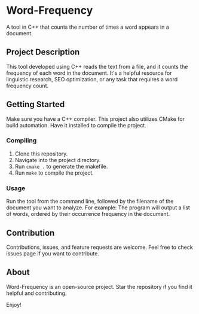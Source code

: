 # Word-Frequency

A tool in C++ that counts the number of times a word appears in a document.

## Project Description

This tool developed using C++ reads the text from a file, and it counts the frequency of each word in the document. It's a helpful resource for linguistic research, SEO optimization, or any task that requires a word frequency count.

## Getting Started

Make sure you have a C++ compiler. This project also utilizes CMake for build automation. Have it installed to compile the project.

### Compiling

1. Clone this repository.
2. Navigate into the project directory.
3. Run `cmake .` to generate the makefile.
4. Run `make` to compile the project.

### Usage

Run the tool from the command line, followed by the filename of the document you want to analyze. For example:
The program will output a list of words, ordered by their occurrence frequency in the document.

## Contribution

Contributions, issues, and feature requests are welcome. Feel free to check issues page if you want to contribute.

## About

Word-Frequency is an open-source project. Star the repository if you find it helpful and contributing.

Enjoy!